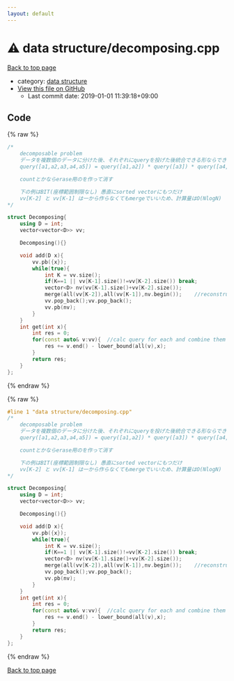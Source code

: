 ```yaml
---
layout: default
---
```


<!-- mathjax config similar to math.stackexchange -->
<script type="text/javascript" async
  src="https://cdnjs.cloudflare.com/ajax/libs/mathjax/2.7.5/MathJax.js?config=TeX-MML-AM_CHTML">
</script>
<script type="text/x-mathjax-config">
  MathJax.Hub.Config({
    TeX: { equationNumbers: { autoNumber: "AMS" }},
    tex2jax: {
      inlineMath: [ ['$','$'] ],
      processEscapes: true
    },
    "HTML-CSS": { matchFontHeight: false },
    displayAlign: "left",
    displayIndent: "2em"
  });
</script>

<script type="text/javascript" src="https://cdnjs.cloudflare.com/ajax/libs/jquery/3.4.1/jquery.min.js"></script>
<script src="https://cdn.jsdelivr.net/npm/jquery-balloon-js@1.1.2/jquery.balloon.min.js" integrity="sha256-ZEYs9VrgAeNuPvs15E39OsyOJaIkXEEt10fzxJ20+2I=" crossorigin="anonymous"></script>
<script type="text/javascript" src="../../assets/js/copy-button.js"></script>
<link rel="stylesheet" href="../../assets/css/copy-button.css" />


# :warning: data structure/decomposing.cpp

<a href="../../index.html">Back to top page</a>

* category: <a href="../../index.html#37305dfb5e3ae8ec66b10a691aedead8">data structure</a>
* <a href="{{ site.github.repository_url }}/blob/master/data structure/decomposing.cpp">View this file on GitHub</a>
    - Last commit date: 2019-01-01 11:39:18+09:00




## Code

<a id="unbundled"></a>
{% raw %}
```cpp
/*
	decomposable problem
	データを複数個のデータに分けた後、それぞれにqueryを投げた後統合できる形ならできる
	query([a1,a2,a3,a4,a5]) = query([a1,a2]) * query([a3]) * query([a4,a5])

	countとかならerase用のを作って消す

	下の例はBIT(座標範囲制限なし) 愚直にsorted vectorにもつだけ
	vv[K-2] と vv[K-1] は一から作らなくてもmergeでいいため、計算量はO(NlogN)
*/

struct Decomposing{
	using D = int;
	vector<vector<D>> vv;

	Decomposing(){}

	void add(D x){
		vv.pb({x});
		while(true){
			int K = vv.size();
			if(K==1 || vv[K-1].size()!=vv[K-2].size()) break;
			vector<D> nv(vv[K-1].size()+vv[K-2].size());
			merge(all(vv[K-2]),all(vv[K-1]),nv.begin());	//reconstruct (with using vv[K-2],vv[K-1])
			vv.pop_back();vv.pop_back();
			vv.pb(nv);
		}
	}
	int get(int x){
		int res = 0;
		for(const auto& v:vv){	//calc query for each and combine them
			res += v.end() - lower_bound(all(v),x);
		}
		return res;
	}
};

```
{% endraw %}

<a id="bundled"></a>
{% raw %}
```cpp
#line 1 "data structure/decomposing.cpp"
/*
	decomposable problem
	データを複数個のデータに分けた後、それぞれにqueryを投げた後統合できる形ならできる
	query([a1,a2,a3,a4,a5]) = query([a1,a2]) * query([a3]) * query([a4,a5])

	countとかならerase用のを作って消す

	下の例はBIT(座標範囲制限なし) 愚直にsorted vectorにもつだけ
	vv[K-2] と vv[K-1] は一から作らなくてもmergeでいいため、計算量はO(NlogN)
*/

struct Decomposing{
	using D = int;
	vector<vector<D>> vv;

	Decomposing(){}

	void add(D x){
		vv.pb({x});
		while(true){
			int K = vv.size();
			if(K==1 || vv[K-1].size()!=vv[K-2].size()) break;
			vector<D> nv(vv[K-1].size()+vv[K-2].size());
			merge(all(vv[K-2]),all(vv[K-1]),nv.begin());	//reconstruct (with using vv[K-2],vv[K-1])
			vv.pop_back();vv.pop_back();
			vv.pb(nv);
		}
	}
	int get(int x){
		int res = 0;
		for(const auto& v:vv){	//calc query for each and combine them
			res += v.end() - lower_bound(all(v),x);
		}
		return res;
	}
};

```
{% endraw %}

<a href="../../index.html">Back to top page</a>

